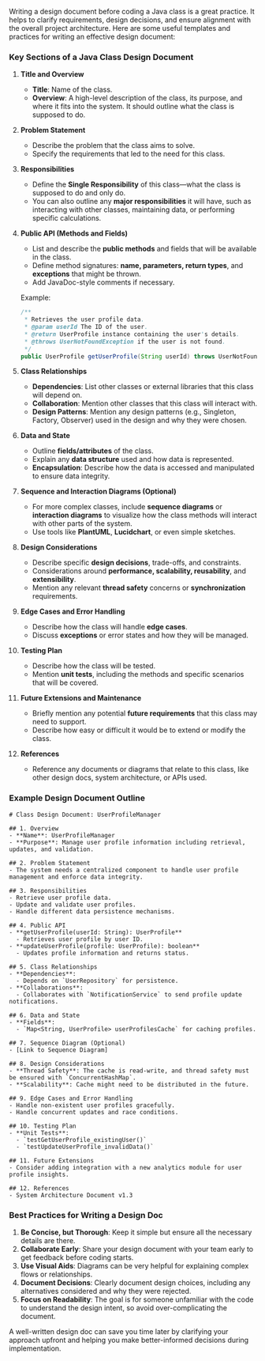 Writing a design document before coding a Java class is a great practice. It helps to clarify requirements, design decisions, and ensure alignment with the overall project architecture. Here are some useful templates and practices for writing an effective design document:

### Key Sections of a Java Class Design Document

1. **Title and Overview**
   - **Title**: Name of the class.
   - **Overview**: A high-level description of the class, its purpose, and where it fits into the system. It should outline what the class is supposed to do.

2. **Problem Statement**
   - Describe the problem that the class aims to solve.
   - Specify the requirements that led to the need for this class.

3. **Responsibilities**
   - Define the **Single Responsibility** of this class—what the class is supposed to do and only do.
   - You can also outline any **major responsibilities** it will have, such as interacting with other classes, maintaining data, or performing specific calculations.

4. **Public API (Methods and Fields)**
   - List and describe the **public methods** and fields that will be available in the class.
   - Define method signatures: **name, parameters, return types**, and **exceptions** that might be thrown.
   - Add JavaDoc-style comments if necessary.

   Example:
   ```java
   /**
    * Retrieves the user profile data.
    * @param userId The ID of the user.
    * @return UserProfile instance containing the user's details.
    * @throws UserNotFoundException if the user is not found.
    */
   public UserProfile getUserProfile(String userId) throws UserNotFoundException;
   ```

5. **Class Relationships**
   - **Dependencies**: List other classes or external libraries that this class will depend on.
   - **Collaboration**: Mention other classes that this class will interact with.
   - **Design Patterns**: Mention any design patterns (e.g., Singleton, Factory, Observer) used in the design and why they were chosen.

6. **Data and State**
   - Outline **fields/attributes** of the class.
   - Explain any **data structure** used and how data is represented.
   - **Encapsulation**: Describe how the data is accessed and manipulated to ensure data integrity.

7. **Sequence and Interaction Diagrams (Optional)**
   - For more complex classes, include **sequence diagrams** or **interaction diagrams** to visualize how the class methods will interact with other parts of the system.
   - Use tools like **PlantUML**, **Lucidchart**, or even simple sketches.

8. **Design Considerations**
   - Describe specific **design decisions**, trade-offs, and constraints.
   - Considerations around **performance, scalability, reusability**, and **extensibility**.
   - Mention any relevant **thread safety** concerns or **synchronization** requirements.

9. **Edge Cases and Error Handling**
   - Describe how the class will handle **edge cases**.
   - Discuss **exceptions** or error states and how they will be managed.

10. **Testing Plan**
    - Describe how the class will be tested.
    - Mention **unit tests**, including the methods and specific scenarios that will be covered.

11. **Future Extensions and Maintenance**
    - Briefly mention any potential **future requirements** that this class may need to support.
    - Describe how easy or difficult it would be to extend or modify the class.

12. **References**
    - Reference any documents or diagrams that relate to this class, like other design docs, system architecture, or APIs used.

### Example Design Document Outline

```
# Class Design Document: UserProfileManager

## 1. Overview
- **Name**: UserProfileManager
- **Purpose**: Manage user profile information including retrieval, updates, and validation.

## 2. Problem Statement
- The system needs a centralized component to handle user profile management and enforce data integrity.

## 3. Responsibilities
- Retrieve user profile data.
- Update and validate user profiles.
- Handle different data persistence mechanisms.

## 4. Public API
- **getUserProfile(userId: String): UserProfile**
  - Retrieves user profile by user ID.
- **updateUserProfile(profile: UserProfile): boolean**
  - Updates profile information and returns status.

## 5. Class Relationships
- **Dependencies**:
  - Depends on `UserRepository` for persistence.
- **Collaborations**:
  - Collaborates with `NotificationService` to send profile update notifications.

## 6. Data and State
- **Fields**:
  - `Map<String, UserProfile> userProfilesCache` for caching profiles.
  
## 7. Sequence Diagram (Optional)
- [Link to Sequence Diagram]

## 8. Design Considerations
- **Thread Safety**: The cache is read-write, and thread safety must be ensured with `ConcurrentHashMap`.
- **Scalability**: Cache might need to be distributed in the future.

## 9. Edge Cases and Error Handling
- Handle non-existent user profiles gracefully.
- Handle concurrent updates and race conditions.

## 10. Testing Plan
- **Unit Tests**:
  - `testGetUserProfile_existingUser()`
  - `testUpdateUserProfile_invalidData()`

## 11. Future Extensions
- Consider adding integration with a new analytics module for user profile insights.

## 12. References
- System Architecture Document v1.3
```

### Best Practices for Writing a Design Doc
1. **Be Concise, but Thorough**: Keep it simple but ensure all the necessary details are there.
2. **Collaborate Early**: Share your design document with your team early to get feedback before coding starts.
3. **Use Visual Aids**: Diagrams can be very helpful for explaining complex flows or relationships.
4. **Document Decisions**: Clearly document design choices, including any alternatives considered and why they were rejected.
5. **Focus on Readability**: The goal is for someone unfamiliar with the code to understand the design intent, so avoid over-complicating the document.

A well-written design doc can save you time later by clarifying your approach upfront and helping you make better-informed decisions during implementation.
